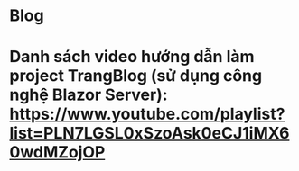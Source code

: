 # Blog
# Danh sách video hướng dẫn làm project TrangBlog (sử dụng công nghệ Blazor Server): https://www.youtube.com/playlist?list=PLN7LGSL0xSzoAsk0eCJ1iMX60wdMZojOP
